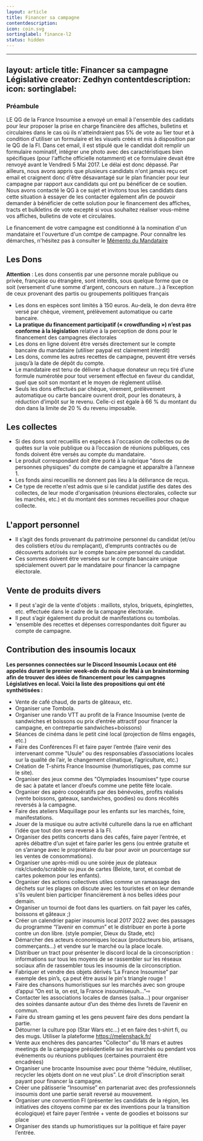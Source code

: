 ```yaml
---
layout: article
title: Financer sa campagne
contentdescription:
icon: coin.svg
sortinglabel: finance-l2
status: hidden
---
```

---
layout: article
title: Financer sa campagne Législative
creator: Zedhyn
contentdescription: 
icon:
sortinglabel: 
---

### Préambule

LE QG de la France Insoumise a envoyé un email à l'ensemble des cadidats pour leur proposer la prise en charge financière des affiches, bulletins et circulaires dans le cas où ils n'atteindraient pas 5% de vote au 1ier tour et à condition d'utiliser un formulaire et les visuels créés et mis à disposition par le QG de la FI.
Dans cet email, il est stipulé que le candidat doit remplir un formulaire nominatif, intégrer une photo avec des caractéristiques bien spécifiques (pour l'affiche officielle notamment) et ce formulaire devait être renvoyé avant le Vendredi 5 Mai 2017. Le délai est donc dépassé.
Par ailleurs, nous avons appris que plusieurs candidats n'ont jamais reçu cet email et craignent donc d'être désavantagé sur le plan financier pour leur campagne par rapport aux candidats qui ont pu bénéficer de ce soutien.
Nous avons contacté le QG à ce sujet et invitons tous les candidats dans cette situation à essayer de les contacter également afin de pouvoir demander à bénéficier de cette solution pour le financement des affiches, tracts et bulkletins de vote excepté si vous souhaitez réaliser vous-même vos affiches, bulletins de vote et circulaires.

Le financement de votre campagne est conditionné à la nomination d'un mandataire et l'ouverture d'un comtpe de campagne. Pour connaître les démarches, n'hésitez pas à consulter le [Mémento du Mandataire](http://kitcampagne.lesinsoumislocaux.fr/legislatives2017/memento-mandataire/)

## Les Dons 
**Attention** : Les dons consentis par une personne morale publique ou privée, française ou étrangère, sont interdits, sous quelque forme que ce soit (versement d'une somme d'argent, concours en nature…) à l’exception de ceux provenant des partis ou groupements politiques français
- Les dons en espèces sont limités à 150 euros. Au-delà, le don devra être versé par chèque, virement, prélèvement automatique ou carte bancaire.
- **La pratique du financement participatif (« crowdfunding ») n’est pas conforme à la législation** relative à la perception de dons pour le financement des campagnes électorales
- Les dons en ligne doivent être versés directement sur le compte bancaire du mandataire (utiliser paypal est clairement interdit)
- Les dons, comme les autres recettes de campagne, peuvent être versés jusqu’à la date de dépôt du compte.
- Le mandataire est tenu de délivrer à chaque donateur un reçu tiré d’une formule numérotée pour tout versement effectué en faveur du candidat, quel que soit son montant et le moyen de règlement utilisé.
- Seuls les dons effectués par chèque, virement, prélèvement automatique ou carte bancaire ouvrent droit, pour les donateurs, à réduction d’impôt sur le revenu. Celle-ci est égale à 66 % du montant du don dans la limite de 20 % du revenu imposable.

## Les collectes
- Si des dons sont recueillis en espèces à l'occasion de collectes ou de quêtes sur la voie publique ou à l’occasion de réunions publiques, ces fonds doivent être versés au compte du mandataire.
- Le produit correspondant doit être porté à la rubrique "dons de personnes physiques" du compte de campagne et apparaître à l’annexe 1.
- Les fonds ainsi recueillis ne donnent pas lieu à la délivrance de reçus.
- Ce type de recette n'est admis que si le candidat justifie des dates des collectes, de leur mode d'organisation (réunions électorales, collecte sur les marchés, etc.) et du montant des sommes recueillies pour chaque collecte.

## L'apport personnel
- Il s’agit des fonds provenant du patrimoine personnel du candidat (et/ou des colistiers et/ou du remplaçant), d’emprunts contractés ou de découverts autorisés sur le compte bancaire personnel du candidat. 
- Ces sommes doivent être versées sur le compte bancaire unique spécialement ouvert par le mandataire pour financer la campagne électorale.

## Vente de produits divers
- Il peut s'agir de la vente d'objets : maillots, stylos, briquets, épinglettes, etc. effectuée dans le cadre de la campagne électorale.
- Il peut s’agir également du produit de manifestations ou tombolas. 
- 'ensemble des recettes et dépenses correspondantes doit figurer au compte de campagne.

## Contribution des insoumis locaux
**Les personnes connectées sur le Discord Insoumis Locaux ont été appelés durant le premier week-edn du mois de Mai à un brainstorming afin de trouver des idées de financement pour les campagnes Législatives en local. Voici la liste des propositions qui ont été synthétisées :**
- Vente de café chaud, de parts de gâteaux, etc.
- Organiser une Tombola.
- Organiser une rando VTT au profit de la France Insoumise (vente de sandwiches et boissons ou prix d’entrée attractif pour financer la campagne, en contrepartie sandwiches+boissons)
- Séances de cinéma dans le petit ciné local (projection de films engagés, etc.)
- Faire des Conférences FI et faire payer l’entrée (faire venir des intervenant comme "Usule" ou des responsables d’associations locales sur la qualité de l’air, le changement climatique, l’agriculture, etc.)
- Création de T-shirts France Insoumise (humoristiques, pas comme sur le site).
- Organiser des jeux comme des "Olympiades Insoumises“ type course de sac à patate et lancer d’oeufs comme une petite fête locale.
- Organiser des apéro coopératifs par des bénévoles, profits réalisés (vente boissons, gateaux, sandwiches, goodies) ou dons récoltés reversés à la campagne.
- Faire des ateliers Maquillage pour les enfants sur les marchés, foire, manifestations.
- Jouer de la musique ou autre activité culturelle dans la rue en affichant l’idée que tout don sera reversé à la FI. 
- Organiser des petits concerts dans des cafés, faire payer l’entrée, et après débattre d’un sujet et faire parler les gens (ou entrée gratuite et on s’arrange avec le propriétaire du bar pour avoir un pourcentage sur les ventes de consommations).
- Organiser une après-midi ou une soirée jeux de plateaux risk/cluedo/scrabble ou jeux de cartes (Belote, tarot, et combat de cartes pokemon pour les enfants).
- Organiser des actions collectives utiles comme un ramassage des déchets sur les plages on discute avec les touristes et on leur demande s'ils veulent bien participer financièrement à nos belles idées pour demain. 
- Organiser un tournoi de foot dans les quartiers. on fait payer les cafés, boissons et gâteaux ;)
- Créer un calendrier papier insoumis local 2017 2022 avec des passages du programme “l’avenir en commun” et le distribuer en porte à porte contre un don libre. (style pompier, Dieux du Stade, etc)
- Démarcher des acteurs économiques locaux (producteurs bio, artisans, commerçants…) et vendre sur le marché ou la place locale.
- Distribuer un tract pour présenter le discord local de la circonscription : informations sur tous les moyens de se rassembler sur les réseaux sociaux afin de rassembler tous les insoumis de la circonscription.
- Fabriquer et vendre des objets dérivés ‘La France Insoumise” par exemple des pin’s, ça peut être aussi le pin's triangle rouge !
- Faire des chansons humoristiques sur les marchés avec son groupe d’appui ”On est la, on est, la France insoumiseuuh…”⇨
- Contacter les associations locales de danses (salsa...) pour organiser des soirées dansante autour d’un des thème des livrets de l’avenir en commun.
- Faire du stream gaming et les gens peuvent faire des dons pendant la partie.
- Détourner la culture pop (Star Wars etc…) et en faire des t-shirt fi, ou des mugs. Utiliser la plateforme https://melenshack.fr/ 
- Vente aux enchères des pancartes "Collector" du 18 mars et autres meetings de la campagne présidentielle sur les marchés ou pendant vos événements ou réunions publiques (certaines pourraient être encadrées)
- Organiser une brocante Insoumise avec pour thème “réduire, réutiliser, recycler les objets dont on ne veut plus”. Le droit d’inscription serait payant pour financer la campagne.
- Créer une pâtisserie “Insoumise” en partenariat avec des professionnels insoumis dont une partie serait reversé au mouvement. 
- Organiser une convention FI (présenter les candidats de la région, les initiatives des citoyens comme par ex des inventions pour la transition écologique) et faire payer l’entrée + vente de goodies et boissons sur place
- Organiser des stands up humoristiques sur la politique et faire payer l’entrée. 
